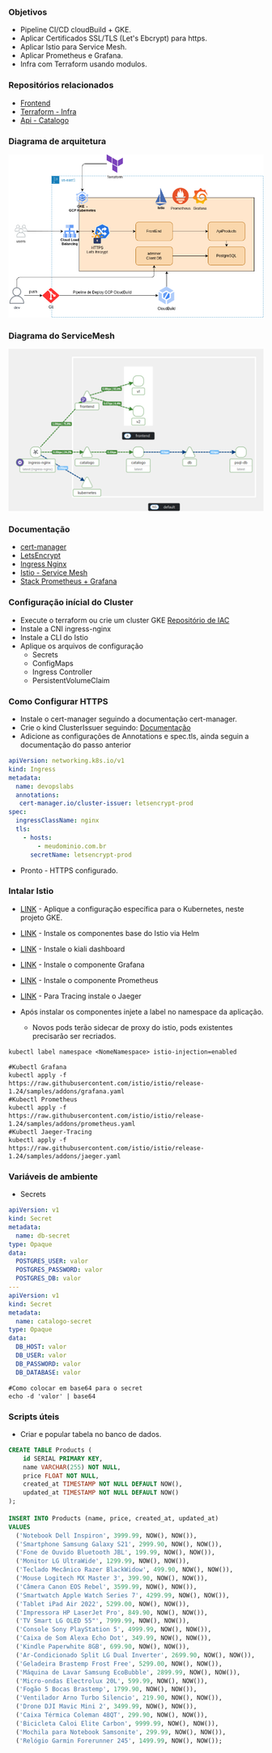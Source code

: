 

### Objetivos
 - Pipeline CI/CD cloudBuild + GKE.
 - Aplicar Certificados SSL/TLS (Let's Ebcrypt) para https.
 - Aplicar Istio para Service Mesh.
 - Aplicar Prometheus e Grafana.
 - Infra com Terraform usando modulos.


### Repositórios relacionados 
- [Frontend](https://github.com/Adenilson365/devopslabs01-frontend)
- [Terraform - Infra](https://github.com/Adenilson365/devopslabs01-iac)
- [Api - Catalogo](https://github.com/Adenilson365/devopslabs01-catalogo)
### Diagrama de arquitetura
![Diagrama](./docs-assets/diagrama.png)

### Diagrama do ServiceMesh
![Service Mesh Istio](./docs-assets/service-mesh.png)

### Documentação
- [cert-manager](https://cert-manager.io/)
- [LetsEncrypt](https://letsencrypt.org/)
- [Ingress Nginx](https://kubernetes.github.io/ingress-nginx/deploy/#gce-gke)
- [Istio - Service Mesh](https://istio.io/)
- [Stack Prometheus + Grafana](https://artifacthub.io/packages/helm/prometheus-community/kube-prometheus-stack)

### Configuração inícial do Cluster
- Execute o terraform ou crie um cluster GKE [Repositório de IAC](https://github.com/Adenilson365/devopslabs01-iac)
- Instale a CNI ingress-nginx
- Instale a CLI do Istio 
- Aplique os arquivos de configuração 
  - Secrets
  - ConfigMaps
  - Ingress Controller
  - PersistentVolumeClaim

### Como Configurar HTTPS
- Instale o cert-manager seguindo a documentação cert-manager.
- Crie o kind ClusterIssuer seguindo: [Documentação](https://cert-manager.io/docs/tutorials/acme/nginx-ingress/)
- Adicione as configurações de Annotations e spec.tls, ainda seguin a documentação do passo anterior
```YAML
apiVersion: networking.k8s.io/v1
kind: Ingress
metadata:
  name: devopslabs
  annotations:
   cert-manager.io/cluster-issuer: letsencrypt-prod
spec:
  ingressClassName: nginx
  tls:
    - hosts:
        - meudominio.com.br
      secretName: letsencrypt-prod
```
- Pronto - HTTPS configurado.

### Intalar Istio
- [LINK](https://istio.io/latest/docs/ambient/install/platform-prerequisites/) - Aplique a configuração específica para o Kubernetes, neste projeto GKE.
- [LINK](https://istio.io/latest/docs/ambient/install/helm/) - Instale os componentes base do Istio via Helm
- [LINK](https://istio.io/latest/docs/ops/integrations/kiali/#installation) - Instale o kiali dashboard
- [LINK](https://istio.io/latest/docs/ops/integrations/grafana/) - Instale o componente Grafana
- [LINK](https://istio.io/latest/docs/ops/integrations/prometheus/) - Instale o componente Prometheus
- [LINK](https://istio.io/latest/docs/ops/integrations/jaeger/#installation) - Para Tracing instale o Jaeger

- Após instalar os componentes injete a label no namespace da aplicação.
  - Novos pods terão sidecar de proxy do istio, pods existentes precisarão ser recriados.
```
kubectl label namespace <NomeNamespace> istio-injection=enabled
```


```shell
#Kubectl Grafana
kubectl apply -f https://raw.githubusercontent.com/istio/istio/release-1.24/samples/addons/grafana.yaml
#Kubectl Prometheus
kubectl apply -f https://raw.githubusercontent.com/istio/istio/release-1.24/samples/addons/prometheus.yaml
#Kubectl Jaeger-Tracing
kubectl apply -f https://raw.githubusercontent.com/istio/istio/release-1.24/samples/addons/jaeger.yaml

```

### Variáveis de ambiente
- Secrets 
```YAML
apiVersion: v1 
kind: Secret
metadata:
  name: db-secret
type: Opaque
data:
  POSTGRES_USER: valor
  POSTGRES_PASSWORD: valor
  POSTGRES_DB: valor
---
apiVersion: v1
kind: Secret
metadata:
  name: catalogo-secret
type: Opaque
data:
  DB_HOST: valor
  DB_USER: valor
  DB_PASSWORD: valor
  DB_DATABASE: valor
```
```shell
#Como colocar em base64 para o secret
echo -d 'valor' | base64 
```


### Scripts úteis

- Criar e popular tabela no banco de dados.

```SQL
CREATE TABLE Products (
    id SERIAL PRIMARY KEY, 
    name VARCHAR(255) NOT NULL,
    price FLOAT NOT NULL, 
    created_at TIMESTAMP NOT NULL DEFAULT NOW(), 
    updated_at TIMESTAMP NOT NULL DEFAULT NOW() 
);

INSERT INTO Products (name, price, created_at, updated_at)
VALUES 
  ('Notebook Dell Inspiron', 3999.99, NOW(), NOW()),
  ('Smartphone Samsung Galaxy S21', 2999.90, NOW(), NOW()),
  ('Fone de Ouvido Bluetooth JBL', 199.99, NOW(), NOW()),
  ('Monitor LG UltraWide', 1299.99, NOW(), NOW()),
  ('Teclado Mecânico Razer BlackWidow', 499.90, NOW(), NOW()),
  ('Mouse Logitech MX Master 3', 399.90, NOW(), NOW()),
  ('Câmera Canon EOS Rebel', 3599.99, NOW(), NOW()),
  ('Smartwatch Apple Watch Series 7', 4299.99, NOW(), NOW()),
  ('Tablet iPad Air 2022', 5299.00, NOW(), NOW()),
  ('Impressora HP LaserJet Pro', 849.90, NOW(), NOW()),
  ('TV Smart LG OLED 55"', 7999.99, NOW(), NOW()),
  ('Console Sony PlayStation 5', 4999.99, NOW(), NOW()),
  ('Caixa de Som Alexa Echo Dot', 349.99, NOW(), NOW()),
  ('Kindle Paperwhite 8GB', 699.90, NOW(), NOW()),
  ('Ar-Condicionado Split LG Dual Inverter', 2699.90, NOW(), NOW()),
  ('Geladeira Brastemp Frost Free', 5299.00, NOW(), NOW()),
  ('Máquina de Lavar Samsung EcoBubble', 2899.99, NOW(), NOW()),
  ('Micro-ondas Electrolux 20L', 599.99, NOW(), NOW()),
  ('Fogão 5 Bocas Brastemp', 1799.90, NOW(), NOW()),
  ('Ventilador Arno Turbo Silencio', 219.90, NOW(), NOW()),
  ('Drone DJI Mavic Mini 2', 3499.99, NOW(), NOW()),
  ('Caixa Térmica Coleman 48QT', 299.90, NOW(), NOW()),
  ('Bicicleta Caloi Elite Carbon', 9999.99, NOW(), NOW()),
  ('Mochila para Notebook Samsonite', 299.99, NOW(), NOW()),
  ('Relógio Garmin Forerunner 245', 1499.99, NOW(), NOW());

```
